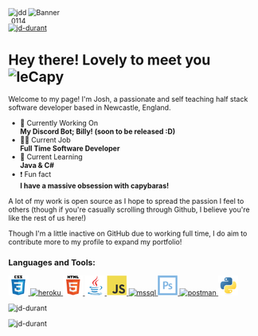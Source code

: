 <img alight="center" alt="Banner" width="1000" height="500" src="https://i.imgur.com/TVdmm2k.gif">
<a href="https://instagram.com/jdd_0114" target="blank"><img align="left" src="https://raw.githubusercontent.com/rahuldkjain/github-profile-readme-generator/master/src/images/icons/Social/instagram.svg" alt="jdd_0114" height="30" width="40">
  <p align="left"> <img src="https://komarev.com/ghpvc/?username=jd-durant&label=Profile%20views&color=0e75b6&style=flat" alt="jd-durant" /> </p></a>
<h1><b>Hey there! Lovely to meet you</b>
<img src="https://media0.giphy.com/media/TjABz1CrJfsORWDba3/giphy.gif?cid=6c09b952405f7fzzi3hhk645r64j2r4gi7usd3gvhdt4vw01&rid=giphy.gif&ct=s" alt="leCapy" width="40" height="40"> </h1>
  <p>
  Welcome to my page!
  I'm Josh, a passionate and self teaching half stack software developer based in Newcastle, England.
<ul>
  <li>👷 Currently Working On</li> <b>My Discord Bot; Billy! (soon to be released :D)</b>
  <li>👨‍💼 Current Job</li> <b>Full Time Software Developer</b>
  <li>📝 Current Learning</li> <b>Java & C#</b>
  <li>❗ Fun fact</li> <b>I have a massive obsession with capybaras!</b></ul>
  </p>
  <p>
  A lot of my work is open source as I hope to spread the passion I feel to others (though if you're casually scrolling through Github, I believe you're like
  the rest of us here!)
  
  Though I'm a little inactive on GitHub due to working full time, I do aim to contribute more to my profile to expand my portfolio!
  </p>

<h3 align="left">Languages and Tools:</h3>
<p align="left"> <a href="https://www.w3schools.com/css/" target="_blank" rel="noreferrer"> <img src="https://raw.githubusercontent.com/devicons/devicon/master/icons/css3/css3-original-wordmark.svg" alt="css3" width="40" height="40"/> </a> <a href="https://heroku.com" target="_blank" rel="noreferrer"> <img src="https://www.vectorlogo.zone/logos/heroku/heroku-icon.svg" alt="heroku" width="40" height="40"/> </a> <a href="https://www.w3.org/html/" target="_blank" rel="noreferrer"> <img src="https://raw.githubusercontent.com/devicons/devicon/master/icons/html5/html5-original-wordmark.svg" alt="html5" width="40" height="40"/> </a> <a href="https://www.java.com" target="_blank" rel="noreferrer"> <img src="https://raw.githubusercontent.com/devicons/devicon/master/icons/java/java-original.svg" alt="java" width="40" height="40"/> </a> <a href="https://developer.mozilla.org/en-US/docs/Web/JavaScript" target="_blank" rel="noreferrer"> <img src="https://raw.githubusercontent.com/devicons/devicon/master/icons/javascript/javascript-original.svg" alt="javascript" width="40" height="40"/> </a> <a href="https://www.microsoft.com/en-us/sql-server" target="_blank" rel="noreferrer"> <img src="https://www.svgrepo.com/show/303229/microsoft-sql-server-logo.svg" alt="mssql" width="40" height="40"/> </a> <a href="https://www.photoshop.com/en" target="_blank" rel="noreferrer"> <img src="https://raw.githubusercontent.com/devicons/devicon/master/icons/photoshop/photoshop-line.svg" alt="photoshop" width="40" height="40"/> </a> <a href="https://postman.com" target="_blank" rel="noreferrer"> <img src="https://www.vectorlogo.zone/logos/getpostman/getpostman-icon.svg" alt="postman" width="40" height="40"/> </a> <a href="https://www.python.org" target="_blank" rel="noreferrer"> <img src="https://raw.githubusercontent.com/devicons/devicon/master/icons/python/python-original.svg" alt="python" width="40" height="40"/> </a> </p>


<p>&nbsp;<img align="left" src="https://github-readme-stats.vercel.app/api?username=jd-durant&show_icons=true&locale=en" alt="jd-durant" /></p>

<p><img align="left" src="https://github-readme-stats.vercel.app/api/top-langs?username=jd-durant&show_icons=true&locale=en&layout=compact" alt="jd-durant" /></p>


